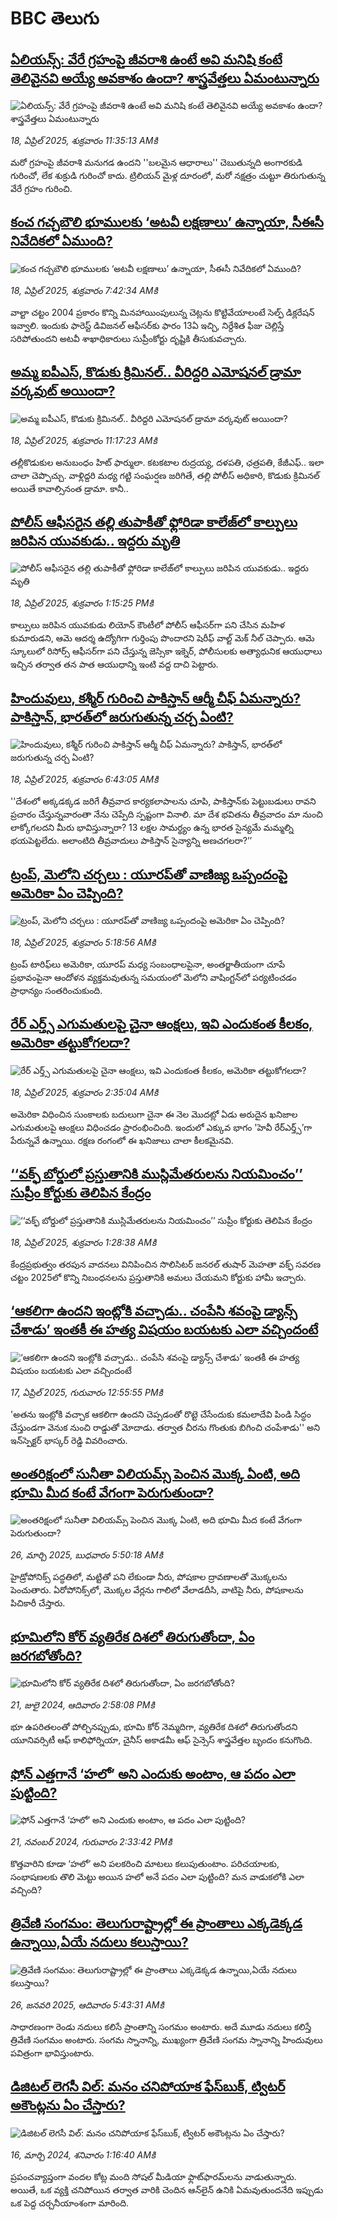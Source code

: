 # BBC తెలుగు## [ఏలియన్స్: వేరే గ్రహంపై జీవరాశి ఉంటే అవి మనిషి కంటే తెలివైనవి అయ్యే అవకాశం ఉందా? శాస్త్రవేత్తలు ఏమంటున్నారు](https://www.bbc.com/telugu/articles/cn7xelz1r85o?at_campaign=githubrss)![ఏలియన్స్: వేరే గ్రహంపై జీవరాశి ఉంటే అవి మనిషి కంటే తెలివైనవి అయ్యే అవకాశం ఉందా? శాస్త్రవేత్తలు ఏమంటున్నారు](https://ichef.bbci.co.uk/ace/standard/240/cpsprodpb/b07b/live/a29a56f0-1b9b-11f0-a455-cf1d5f751d2f.png)_18, ఏప్రిల్ 2025, శుక్రవారం 11:35:13 AMకి_మరో గ్రహంపై జీవరాశి మనుగడ ఉందని ''బలమైన ఆధారాలు'' చెబుతున్నది అంగారకుడి గురించో, లేక శుక్రుడి గురించో కాదు. ట్రిలియన్ మైళ్ల దూరంలో, మరో నక్షత్రం చుట్టూ తిరుగుతున్న వేరే గ్రహం గురించి.## [కంచ గచ్చబౌలి భూములకు ‘అటవీ లక్షణాలు’ ఉన్నాయా, సీఈసీ నివేదికలో ఏముంది? ](https://www.bbc.com/telugu/articles/cpwzv818n2go?at_campaign=githubrss)![కంచ గచ్చబౌలి భూములకు ‘అటవీ లక్షణాలు’ ఉన్నాయా, సీఈసీ నివేదికలో ఏముంది? ](https://ichef.bbci.co.uk/ace/standard/240/cpsprodpb/078b/live/d60e2060-1ba1-11f0-b1b3-7358f8d35a35.jpg)_18, ఏప్రిల్ 2025, శుక్రవారం 7:42:34 AMకి_వాల్టా చట్టం 2004 ప్రకారం కొన్ని మినహాయింపులున్న చెట్లను కొట్టివేయాలంటే సెల్ఫ్ డిక్లరేషన్‌ ఇవ్వాలి. ఇందుకు ఫారెస్ట్ డివిజనల్ ఆఫీసర్‌కు ఫారం 13ఏ ఇచ్చి, నిర్దేశిత ఫీజు చెల్లిస్తే సరిపోతుందని అటవీ శాఖాధికారులు సుప్రీంకోర్టు దృష్టికి తీసుకువచ్చారు.## [అమ్మ ఐపీఎస్, కొడుకు క్రిమినల్.. వీరిద్దరి ఎమోషనల్ డ్రామా వర్కవుట్ అయిందా?](https://www.bbc.com/telugu/articles/cglxgg8wn58o?at_campaign=githubrss)![అమ్మ ఐపీఎస్, కొడుకు క్రిమినల్.. వీరిద్దరి ఎమోషనల్ డ్రామా వర్కవుట్ అయిందా?](https://ichef.bbci.co.uk/ace/standard/240/cpsprodpb/2d20/live/bcdc5bf0-1c43-11f0-91f7-19fdae95cca0.jpg)_18, ఏప్రిల్ 2025, శుక్రవారం 11:17:23 AMకి_త‌ల్లీకొడుకుల అనుబంధం హిట్ ఫార్ములా. క‌ట‌క‌టాల రుద్ర‌య్య‌, దళ‌ప‌తి, ఛ‌త్ర‌ప‌తి, కేజీఎఫ్.. ఇలా చాలా చెప్పొచ్చు. వాళ్లిద్ద‌రి మ‌ధ్య గ‌ట్టి సంఘ‌ర్ష‌ణ జ‌రిగితే, త‌ల్లి పోలీస్ అధికారి, కొడుకు క్రిమిన‌ల్ అయితే కావాల్సినంత డ్రామా.  కానీ..## [పోలీస్ ఆఫీసరైన తల్లి తుపాకీతో ఫ్లోరిడా కాలేజ్‌లో కాల్పులు జరిపిన యువకుడు.. ఇద్దరు మృతి](https://www.bbc.com/telugu/articles/ckg2441wl9do?at_campaign=githubrss)![పోలీస్ ఆఫీసరైన తల్లి తుపాకీతో ఫ్లోరిడా కాలేజ్‌లో కాల్పులు జరిపిన యువకుడు.. ఇద్దరు మృతి](https://ichef.bbci.co.uk/ace/standard/240/cpsprodpb/eece/live/55d2c680-1c55-11f0-8454-03622c874820.png)_18, ఏప్రిల్ 2025, శుక్రవారం 1:15:25 PMకి_కాల్పులు జరిపిన యువకుడు లియోన్ కౌంటీలో పోలీస్ ఆఫీసర్‌గా పని చేసిన మహిళ కుమారుడని, ఆమె ఆదర్శ ఉద్యోగిగా గుర్తింపు పొందారని షెరీఫ్ వాల్ట్ మెక్ నీల్ చెప్పారు. ఆమె  స్కూలులో రిసోర్స్ ఆఫీసర్‌గా పని చేస్తున్న జెస్సికా ఇక్నెర్, పోలీసులకు అత్యాధునిక ఆయుధాలు ఇచ్చిన తర్వాత తన పాత ఆయుధాన్ని ఇంటి వద్ద దాచి పెట్టారు.## [హిందువులు, కశ్మీర్ గురించి పాకిస్తాన్ ఆర్మీ చీఫ్ ఏమన్నారు? పాకిస్తాన్, భారత్‌లో జరుగుతున్న చర్చ ఏంటి? ](https://www.bbc.com/telugu/articles/cewg4lk41z7o?at_campaign=githubrss)![హిందువులు, కశ్మీర్ గురించి పాకిస్తాన్ ఆర్మీ చీఫ్ ఏమన్నారు? పాకిస్తాన్, భారత్‌లో జరుగుతున్న చర్చ ఏంటి? ](https://ichef.bbci.co.uk/ace/standard/240/cpsprodpb/4a6d/live/62212150-1b99-11f0-8a1e-3ff815141b98.jpg)_18, ఏప్రిల్ 2025, శుక్రవారం 6:43:05 AMకి_''దేశంలో అక్కడక్కడ జరిగే తీవ్రవాద కార్యకలాపాలను చూపి, పాకిస్తాన్‌కు పెట్టుబడులు రావని ప్రచారం చేస్తున్నవారంతా నేను చెప్పేది స్పష్టంగా వినాలి. మా దేశ భవితను తీవ్రవాదం మా నుంచి లాక్కోగలదని మీరు భావిస్తున్నారా? 13 లక్షల సామర్థ్యం ఉన్న భారత సైన్యమే మమ్మల్ని భయపెట్టలేదు. అలాంటిది తీవ్రవాదులు పాకిస్తాన్ సైన్యాన్ని అణచగలరా?’’## [ట్రంప్, మెలోని చర్చలు : యూరప్‌తో  వాణిజ్య ఒప్పందంపై అమెరికా ఏం చెప్పింది?](https://www.bbc.com/telugu/articles/cly1z1m5jjyo?at_campaign=githubrss)![ట్రంప్, మెలోని చర్చలు : యూరప్‌తో  వాణిజ్య ఒప్పందంపై అమెరికా ఏం చెప్పింది?](https://ichef.bbci.co.uk/ace/standard/240/cpsprodpb/608d/live/6ca03ce0-1bfa-11f0-8a1e-3ff815141b98.jpg)_18, ఏప్రిల్ 2025, శుక్రవారం 5:18:56 AMకి_ట్రంప్ టారిఫ్‌లు  అమెరికా, యూరప్ మధ్య సంబంధాలపైనా,  అంతర్జాతీయంగా చూపే ప్రభావంపైనా  ఆందోళన వ్యక్తమవుతున్న సమయంలో మెలోని వాషింగ్టన్‌లో పర్యటించడం ప్రాధాన్యం సంతరించుకుంది.## [రేర్‌ ఎర్త్స్ ఎగుమతులపై చైనా ఆంక్షలు, ఇవి ఎందుకంత కీలకం, అమెరికా తట్టుకోగలదా?](https://www.bbc.com/telugu/articles/czx1ndp7l77o?at_campaign=githubrss)![రేర్‌ ఎర్త్స్ ఎగుమతులపై చైనా ఆంక్షలు, ఇవి ఎందుకంత కీలకం, అమెరికా తట్టుకోగలదా?](https://ichef.bbci.co.uk/ace/standard/240/cpsprodpb/2ac6/live/c9aa5cb0-1bf8-11f0-b057-6d8c6c6afca1.jpg)_18, ఏప్రిల్ 2025, శుక్రవారం 2:35:04 AMకి_అమెరికా విధించిన సుంకాలకు బదులుగా చైనా ఈ నెల మొదట్లో ఏడు అరుదైన ఖనిజాల ఎగుమతులపై ఆంక్షలు విధించడం ప్రారంభించింది. ఇందులో ఎక్కువ భాగం 'హెవీ రేర్‌ఎర్త్స్’గా పేరున్నవే ఉన్నాయి. రక్షణ రంగంలో ఈ ఖనిజాలు చాలా కీలకమైనవి.## [‘‘వక్ఫ్ బోర్డులో ప్రస్తుతానికి ముస్లిమేతరులను నియమించం’’ సుప్రీం కోర్టుకు తెలిపిన కేంద్రం ](https://www.bbc.com/telugu/articles/cjewdd1nv4no?at_campaign=githubrss)![‘‘వక్ఫ్ బోర్డులో ప్రస్తుతానికి ముస్లిమేతరులను నియమించం’’ సుప్రీం కోర్టుకు తెలిపిన కేంద్రం ](https://ichef.bbci.co.uk/ace/standard/240/cpsprodpb/9054/live/95b16840-1bf3-11f0-ba77-2d354a664328.jpg)_18, ఏప్రిల్ 2025, శుక్రవారం 1:28:38 AMకి_కేంద్రప్రభుత్వం తరపున వాదనలు వినిపించిన సొలిసిటర్ జనరల్ తుషార్ మెహతా వక్ఫ్ సవరణ చట్టం 2025లో కొన్ని నిబంధనలను ప్రస్తుతానికి అమలు చేయమని కోర్టుకు హామీ ఇచ్చారు.## [‘ఆకలిగా ఉందని ఇంట్లోకి వచ్చాడు.. చంపేసి శవంపై డ్యాన్స్ చేశాడు’  ఇంతకీ ఈ హత్య విషయం బయటకు ఎలా వచ్చిందంటే](https://www.bbc.com/telugu/articles/c62glp76pplo?at_campaign=githubrss)![‘ఆకలిగా ఉందని ఇంట్లోకి వచ్చాడు.. చంపేసి శవంపై డ్యాన్స్ చేశాడు’  ఇంతకీ ఈ హత్య విషయం బయటకు ఎలా వచ్చిందంటే](https://ichef.bbci.co.uk/ace/standard/240/cpsprodpb/7413/live/fc3f5f50-1b84-11f0-b1b3-7358f8d35a35.jpg)_17, ఏప్రిల్ 2025, గురువారం 12:55:55 PMకి_'అతను ఇంట్లోకి వచ్చాక ఆకలిగా ఉందని చెప్పడంతో రొట్టె చేసేందుకు కమలాదేవి పిండి సిద్ధం చేస్తుండగా వెనుక నుంచి రాడ్డుతో మోదాడు. తర్వాత చీరను గొంతుకు బిగించి చంపేశాడు'' అని ఇన్‌స్పెక్టర్ భాస్కర్ రెడ్డి వివరించారు.## [అంతరిక్షంలో సునీతా విలియమ్స్ పెంచిన మొక్క ఏంటి, అది భూమి మీద కంటే వేగంగా పెరుగుతుందా?](https://www.bbc.com/telugu/articles/c1mn43gmj39o?at_campaign=githubrss)![అంతరిక్షంలో సునీతా విలియమ్స్ పెంచిన మొక్క ఏంటి, అది భూమి మీద కంటే వేగంగా పెరుగుతుందా?](https://ichef.bbci.co.uk/ace/standard/240/cpsprodpb/931a/live/71e4f570-0966-11f0-94d4-6f954f5dcfa3.jpg)_26, మార్చి 2025, బుధవారం 5:50:18 AMకి_హైడ్రోపోనిక్స్‌ పద్ధతిలో, మట్టితో పని లేకుండా నీరు, పోషకాల ద్రావణాలతో మొక్కలను పెంచుతారు. ఏరోపోనిక్స్‌లో, మొక్కల వేర్లను గాలిలో వేలాడదీసి, వాటిపై నీరు, పోషకాలను పిచికారీ చేస్తారు.## [భూమిలోని కోర్ వ్యతిరేక దిశలో తిరుగుతోందా, ఏం జరగబోతోంది?](https://www.bbc.com/telugu/articles/crgr7rnd7g4o?at_campaign=githubrss)![భూమిలోని కోర్ వ్యతిరేక దిశలో తిరుగుతోందా, ఏం జరగబోతోంది?](https://ichef.bbci.co.uk/ace/standard/240/cpsprodpb/cc28/live/4457bc00-3ec3-11ef-b2f4-77406157b906.jpg)_21, జులై 2024, ఆదివారం 2:58:08 PMకి_భూ ఉపరితలంతో పోల్చినప్పుడు, భూమి కోర్ నెమ్మదిగా, వ్యతిరేక దిశలో తిరుగుతోందని యూనివర్సిటీ ఆఫ్ కాలిఫోర్నియా, చైనీస్ అకాడమీ ఆఫ్ సైన్సెస్‌ శాస్త్రవేత్తల బృందం కనుగొంది.## [ఫోన్ ఎత్తగానే ‘హలో’ అని ఎందుకు అంటాం, ఆ పదం ఎలా పుట్టింది?](https://www.bbc.com/telugu/articles/cgj7x7gdjq4o?at_campaign=githubrss)![ఫోన్ ఎత్తగానే ‘హలో’ అని ఎందుకు అంటాం, ఆ పదం ఎలా పుట్టింది?](https://ichef.bbci.co.uk/ace/standard/240/cpsprodpb/0618/live/7a20ebb0-a807-11ef-b21e-5359bd56d02f.jpg)_21, నవంబర్ 2024, గురువారం 2:33:42 PMకి_కొత్తవారిని కూడా ‘హలో’ అని పలకరించి మాటలు కలుపుతుంటాం.  పరిచయాలకు, సంభాషణలకు తొలి మెట్టు అయిన హలో అనే పదం ఎలా పుట్టింది? మన వాడుకలోకి ఎలా వచ్చింది?## [త్రివేణి సంగమం: తెలుగురాష్ట్రాల్లో ఈ ప్రాంతాలు ఎక్కడెక్కడ ఉన్నాయి,ఏయే నదులు కలుస్తాయి? ](https://www.bbc.com/telugu/articles/cz7elrr17jeo?at_campaign=githubrss)![త్రివేణి సంగమం: తెలుగురాష్ట్రాల్లో ఈ ప్రాంతాలు ఎక్కడెక్కడ ఉన్నాయి,ఏయే నదులు కలుస్తాయి? ](https://ichef.bbci.co.uk/ace/standard/240/cpsprodpb/9dad/live/7f50e780-da42-11ef-a37f-eba91255dc3d.jpg)_26, జనవరి 2025, ఆదివారం 5:43:31 AMకి_సాధారణంగా రెండు నదులు కలిసే ప్రాంతాన్ని సంగమం అంటారు. అదే మూడు నదులు కలిస్తే త్రివేణి సంగమం అంటారు. సంగమ స్నానాన్ని, ముఖ్యంగా త్రివేణి సంగమ స్నానాన్ని హిందువులు పవిత్రంగా భావిస్తుంటారు.## [డిజిటల్ లెగసీ విల్: మనం చనిపోయాక ఫేస్‌బుక్, ట్విటర్‌ అకౌంట్లను ఏం చేస్తారు?](https://www.bbc.com/telugu/articles/cx0zl1qeyq2o?at_campaign=githubrss)![డిజిటల్ లెగసీ విల్: మనం చనిపోయాక ఫేస్‌బుక్, ట్విటర్‌ అకౌంట్లను ఏం చేస్తారు?](https://ichef.bbci.co.uk/ace/standard/240/cpsprodpb/bea2/live/2323ffd0-e2d4-11ee-9410-0f893255c2a0.jpg)_16, మార్చి 2024, శనివారం 1:16:40 AMకి_ప్రపంచవ్యాప్తంగా వందల కోట్ల మంది సోషల్ మీడియా ఫ్లాట్‌ఫారమ్‌లను వాడుతున్నారు. అయితే, ఒక వ్యక్తి చనిపోయిన తర్వాత వారికి చెందిన ఆన్‌లైన్ ఉనికి ఏమవుతుందనేది ఇప్పుడు ఒక పెద్ద చర్చనీయాంశంగా మారింది.